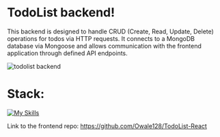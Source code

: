 # TodoList backend!

This backend is designed to handle CRUD (Create, Read, Update, Delete) operations for todos via HTTP requests. It connects to a MongoDB database via Mongoose and allows communication with the frontend application through defined API endpoints.

![todolist backend](https://github.com/Owale128/TodoListBackend-React/assets/110387474/279c7802-0827-48c1-ae83-85ae243b38b9)

# Stack:
[![My Skills](https://skillicons.dev/icons?i=js,nodejs,express)](https://skillicons.dev)

Link to the frontend repo: https://github.com/Owale128/TodoList-React

